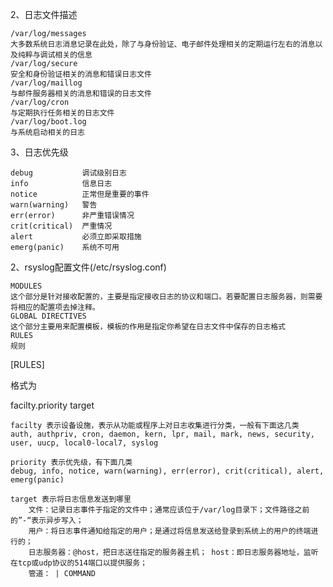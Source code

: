 

2、日志文件描述

    /var/log/messages
    大多数系统日志消息记录在此处，除了与身份验证、电子邮件处理相关的定期运行左右的消息以及纯粹与调试相关的信息
    /var/log/secure
    安全和身份验证相关的消息和错误日志文件
    /var/log/maillog
    与邮件服务器相关的消息和错误的日志文件
    /var/log/cron
    与定期执行任务相关的日志文件
    /var/log/boot.log
    与系统启动相关的日志

3、日志优先级

    debug           调试级别日志 
    info            信息日志 
    notice          正常但是重要的事件
    warn(warning)   警告
    err(error)      非严重错误情况 
    crit(critical)  严重情况
    alert           必须立即采取措施
    emerg(panic)    系统不可用

2、rsyslog配置文件(/etc/rsyslog.conf)

    MODULES
    这个部分是针对接收配置的，主要是指定接收日志的协议和端口。若要配置日志服务器，则需要将相应的配置项去掉注释。
    GLOBAL DIRECTIVES
    这个部分主要用来配置模板，模板的作用是指定你希望在日志文件中保存的日志格式
    RULES
    规则


[RULES]

格式为

facilty.priority     target

    facilty 表示设备设施，表示从功能或程序上对日志收集进行分类，一般有下面这几类
    auth, authpriv, cron, daemon, kern, lpr, mail, mark, news, security, user, uucp, local0-local7, syslog

    priority 表示优先级，有下面几类
    debug, info, notice, warn(warning), err(error), crit(critical), alert, emerg(panic)

    target 表示将日志信息发送到哪里
        文件：记录日志事件于指定的文件中；通常应该位于/var/log目录下；文件路径之前的”-“表示异步写入；
        用户：将日志事件通知给指定的用户；是通过将信息发送给登录到系统上的用户的终端进行的；
        日志服务器：@host，把日志送往指定的服务器主机； host：即日志服务器地址，监听在tcp或udp协议的514端口以提供服务；
        管道： | COMMAND




